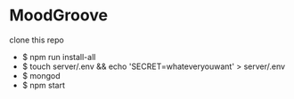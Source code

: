# MoodGroove

clone this repo
- $ npm run install-all
- $ touch server/.env && echo 'SECRET=whateveryouwant' > server/.env
- $ mongod
- $ npm start
